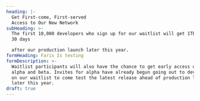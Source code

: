 ```yaml
---
heading: |-
  Get First-come, First-served
  Access to Our New Network
subHeading: >-
  The first 10,000 developers who sign up for our waitlist will get 1TB free for
  30 days

  after our production launch later this year.
formHeading: Faris Is testing
formDescription: >-
  Waitlist participants will also have the chance to get early access during our
  alpha and beta. Invites for alpha have already begun going out to developers
  on our waitlist to come test the latest release ahead of production launch
  later this year.
draft: true
---
```


